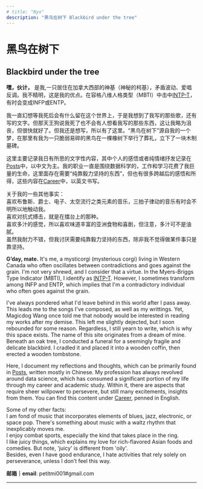 ```yaml
---
# title: "Nyx"
description: "黑鸟在树下 Blackbird under the tree"
---
```

# 黑鸟在树下 
## Blackbird under the tree
<!-- # <span style="color:#6b21a8">黑鸟在树下 Blackbird under the tree</span>. -->


**嘿，伙计，** 是我,一只居住在加拿大西部的神基（神秘的柯基），矛盾波动、爱唱反调。我不精明，这是我的优点。在容格八维人格类型（MBTI）中击中[INTP-T](https://www.16personalities.com/intp-personality)，有时会变成INFP或ENTP。

我一直幻想等我死后会有什么留在这个世界上，于是我想到了我写的那些歌，还有写的文字。但那天王狗说我死了也不会有人想看我写的那些东西，这让我略为沮丧，但很快就好了。但我还是想写，所以有了这里。“黑鸟在树下”源自我的一个梦，在那里有我为一只脆弱易碎的黑鸟在一棵橡树下举行了葬礼，立下了一块木制墓碑。

这里主要记录我日有所思的文字性内容，其中个人的感悟或者纯情绪抒发记录在[Posts](https://petitmi.com/posts)中，以中文为主。我的职业一直是围绕数据科学的，工作和学习花费了我巨量的生命，这里面存在需要“纯靠毅力坚持的东西”，但也有很多跨越后的感悟和所得，这些内容在[Career](https://petitmi.com/career)中，以英文书写。

关于我的一些其他事实：\
喜欢布鲁斯、爵士、电子、太空流行之类元素的音乐，三拍子律动的音乐有时会不明所以地触动我。\
喜欢对抗式搏击，就是在擂台上的那种。\
喜欢多汁的感觉，所以喜欢味道丰富的亚洲食物和喜剧，但注意，多汁可不是油腻。\
虽然我耐力不错，但我讨厌需要纯靠毅力坚持的东西，除非我不觉得做某件事只是靠坚持。

**G’day, mate.** It's me, a mysticorgi (mysterious corgi) living in Western Canada who often oscillates between contradictions and goes against the grain. I'm not very shrewd, and I consider that a virtue. In the Myers-Briggs Type Indicator (MBTI), I identify as [INTP-T](https://www.16personalities.com/intp-personality). However, I sometimes transform among INFP and ENTP, which implies that I'm a contradictory individual who often goes against the grain. 

I've always pondered what I'd leave behind in this world after I pass away. This leads me to the songs I've composed, as well as my writtings. Yet, Magicdog Wang once told me that nobody would be interested in reading my works after my demise. This left me slightly dejected, but I soon rebounded for some reason. Regardless, I still yearn to write, which is why this space exists. The name of this site originates from a dream of mine. Beneath an oak tree, I conducted a funeral for a seemingly fragile and delicate blackbird. I cradled it and placed it into a wooden coffin, then erected a wooden tombstone.

Here, I document my reflections and thoughts, which can be primarily found in [Posts](https://petitmi.com/posts), written mostly in Chinese. My profession has always revolved around data science, which has consumed a significant portion of my life through my career and academic study. Within it, there are aspects that require sheer willpower to persevere, but still many excitements, insights from them. You can find this content under [Career](https://petitmi.com/career), penned in English.

Some of my other facts:\
I am fond of music that incorporates elements of blues, jazz, electronic, or space pop. There's something about music with a waltz rhythm that inexplicably moves me.\
I enjoy combat sports, especially the kind that takes place in the ring.\
I like juicy things, which explains my love for rich-flavored Asian foods and comedies. But note, 'juicy' is different from 'oily'. \
Besides, even I have good endurance, I hate activities that rely solely on perseverance, unless I don’t feel this way.


**邮箱｜email**: petitmi001#gmail.com


---